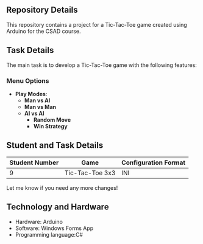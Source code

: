 ## Repository Details
This repository contains a project for a Tic-Tac-Toe game created using Arduino for the CSAD course.

## Task Details
The main task is to develop a Tic-Tac-Toe game with the following features:

### Menu Options
- **Play Modes**:
  - **Man vs AI**
  - **Man vs Man**
  - **AI vs AI**
    - **Random Move**
    - **Win Strategy**
## Student and Task Details

| **Student Number** | **Game**            | **Configuration Format** |
|---------------------|---------------------|--------------------------|
| 9                   | Tic-Tac-Toe 3x3     | INI                      |

Let me know if you need any more changes!
## Technology and Hardware
- Hardware: Arduino
- Software: Windows Forms App
- Programming language:C#
